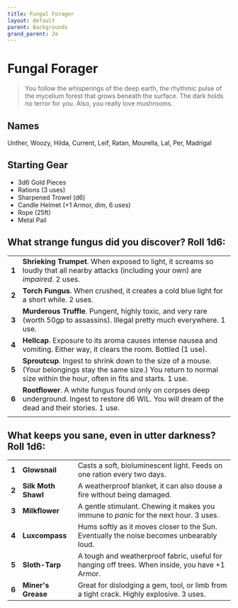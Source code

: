```yaml
---
title: Fungal Forager
layout: default
parent: Backgrounds
grand_parent: 2e
---
```


# Fungal Forager

> You follow the whisperings of the deep earth, the rhythmic pulse of the mycelium forest that grows beneath the surface. The dark holds no terror for you. Also, you really love mushrooms.

## Names

Unther, Woozy, Hilda, Current, Leif, Ratan, Mourella, Lal, Per, Madrigal

## Starting Gear

- 3d6 Gold Pieces
- Rations (3 uses)
- Sharpened Trowel (d6)
- Candle Helmet (+1 Armor, dim, 6 uses)
- Rope (25ft)
- Metal Pail

## What strange fungus did you discover? Roll 1d6:

|       |                                                                                                                                                                                |
| ----- | ------------------------------------------------------------------------------------------------------------------------------------------------------------------------------ |
| **1** | **Shrieking Trumpet**. When exposed to light, it screams so loudly that all nearby attacks (including your own) are _impaired_. 2 uses.                                        |
| **2** | **Torch Fungus**. When crushed, it creates a cold blue light for a short while. 2 uses.                                                                                        |
| **3** | **Murderous Truffle**. Pungent, highly toxic, and very rare (worth 50gp to assassins).  Illegal pretty much everywhere. 1 use.                                                 |
| **4** | **Hellcap**. Exposure to its aroma causes intense nausea and vomiting. Either way, it clears the room. Bottled (1 use).                                                        |
| **5** | **Sproutcup**. Ingest to shrink down to the size of a mouse. (Your belongings stay the same size.) You return to normal size within the hour, often in fits and starts. 1 use. |
| **6** | **Rootflower**. A white fungus found only on corpses deep underground. Ingest to restore d6 WIL. You will dream of the dead and their stories. 1 use.                          |
|       |                                                                                                                                                                                |

## What keeps you sane, even in utter darkness? Roll 1d6:

|       |                     |                                                                                                |
| ----- | ------------------- | ---------------------------------------------------------------------------------------------- |
| **1** | **Glowsnail**       | Casts a soft, bioluminescent light. Feeds on one ration every two days.                        |
| **2** | **Silk Moth Shawl** | A weatherproof blanket, it can also douse a fire without being damaged.                        |
| **3** | **Milkflower**      | A gentle stimulant. Chewing it makes you immune to _panic_ for the next hour. 3 uses.          |
| **4** | **Luxcompass**      | Hums softly as it moves closer to the Sun. Eventually the noise becomes unbearably loud.       |
| **5** | **Sloth-Tarp**      | A tough and weatherproof fabric, useful for hanging off trees. When inside, you have +1 Armor. |
| **6** | **Miner's Grease**  | Great for dislodging a gem, tool, or limb from a tight crack. Highly explosive. 3 uses.        |
